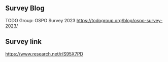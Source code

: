 ## Survey Blog 
TODO Group: OSPO Survey 2023 https://todogroup.org/blog/ospo-survey-2023/ 

## Survey link

https://www.research.net/r/S95X7PD 



